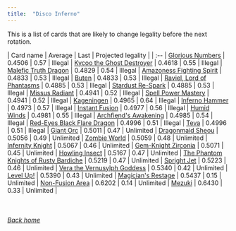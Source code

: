 ```yaml
---
title:  "Disco Inferno"
---
```


This is a list of cards that are likely to change legality before the next rotation.

| Card name | Average | Last | Projected legality |
| :-- |
[Glorious Numbers](https://db.ygoprodeck.com/card/?search=Glorious%20Numbers) | 0.4506 | 0.57 | Illegal |
[Kycoo the Ghost Destroyer](https://db.ygoprodeck.com/card/?search=Kycoo%20the%20Ghost%20Destroyer) | 0.4618 | 0.55 | Illegal |
[Malefic Truth Dragon](https://db.ygoprodeck.com/card/?search=Malefic%20Truth%20Dragon) | 0.4829 | 0.54 | Illegal |
[Amazoness Fighting Spirit](https://db.ygoprodeck.com/card/?search=Amazoness%20Fighting%20Spirit) | 0.4833 | 0.53 | Illegal |
[Buten](https://db.ygoprodeck.com/card/?search=Buten) | 0.4833 | 0.53 | Illegal |
[Raviel, Lord of Phantasms](https://db.ygoprodeck.com/card/?search=Raviel,%20Lord%20of%20Phantasms) | 0.4885 | 0.53 | Illegal |
[Stardust Re-Spark](https://db.ygoprodeck.com/card/?search=Stardust%20Re-Spark) | 0.4885 | 0.53 | Illegal |
[Missus Radiant](https://db.ygoprodeck.com/card/?search=Missus%20Radiant) | 0.4941 | 0.52 | Illegal |
[Spell Power Mastery](https://db.ygoprodeck.com/card/?search=Spell%20Power%20Mastery) | 0.4941 | 0.52 | Illegal |
[Kageningen](https://db.ygoprodeck.com/card/?search=Kageningen) | 0.4965 | 0.64 | Illegal |
[Inferno Hammer](https://db.ygoprodeck.com/card/?search=Inferno%20Hammer) | 0.4973 | 0.57 | Illegal |
[Instant Fusion](https://db.ygoprodeck.com/card/?search=Instant%20Fusion) | 0.4977 | 0.56 | Illegal |
[Humid Winds](https://db.ygoprodeck.com/card/?search=Humid%20Winds) | 0.4981 | 0.55 | Illegal |
[Archfiend's Awakening](https://db.ygoprodeck.com/card/?search=Archfiend's%20Awakening) | 0.4985 | 0.54 | Illegal |
[Red-Eyes Black Flare Dragon](https://db.ygoprodeck.com/card/?search=Red-Eyes%20Black%20Flare%20Dragon) | 0.4996 | 0.51 | Illegal |
[Teva](https://db.ygoprodeck.com/card/?search=Teva) | 0.4996 | 0.51 | Illegal |
[Giant Orc](https://db.ygoprodeck.com/card/?search=Giant%20Orc) | 0.5011 | 0.47 | Unlimited |
[Dragonmaid Sheou](https://db.ygoprodeck.com/card/?search=Dragonmaid%20Sheou) | 0.5056 | 0.49 | Unlimited |
[Zombie World](https://db.ygoprodeck.com/card/?search=Zombie%20World) | 0.5059 | 0.48 | Unlimited |
[Infernity Knight](https://db.ygoprodeck.com/card/?search=Infernity%20Knight) | 0.5067 | 0.46 | Unlimited |
[Gem-Knight Zirconia](https://db.ygoprodeck.com/card/?search=Gem-Knight%20Zirconia) | 0.5071 | 0.45 | Unlimited |
[Howling Insect](https://db.ygoprodeck.com/card/?search=Howling%20Insect) | 0.5167 | 0.47 | Unlimited |
[The Phantom Knights of Rusty Bardiche](https://db.ygoprodeck.com/card/?search=The%20Phantom%20Knights%20of%20Rusty%20Bardiche) | 0.5219 | 0.47 | Unlimited |
[Spright Jet](https://db.ygoprodeck.com/card/?search=Spright%20Jet) | 0.5223 | 0.46 | Unlimited |
[Vera the Vernusylph Goddess](https://db.ygoprodeck.com/card/?search=Vera%20the%20Vernusylph%20Goddess) | 0.5340 | 0.42 | Unlimited |
[Level Up!](https://db.ygoprodeck.com/card/?search=Level%20Up!) | 0.5390 | 0.43 | Unlimited |
[Magician's Restage](https://db.ygoprodeck.com/card/?search=Magician's%20Restage) | 0.5437 | 0.15 | Unlimited |
[Non-Fusion Area](https://db.ygoprodeck.com/card/?search=Non-Fusion%20Area) | 0.6202 | 0.14 | Unlimited |
[Mezuki](https://db.ygoprodeck.com/card/?search=Mezuki) | 0.6430 | 0.33 | Unlimited |

<br>

###### [Back home](index)